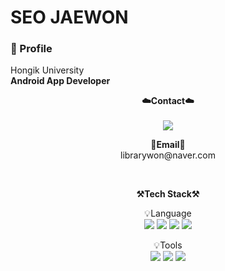 <div><h1>SEO JAEWON</h1></div>

<p align="center">
  <h3>📌 Profile</h3>
  Hongik University</br>
  <strong>Android App Developer</strong></br>
</p>

<p align="center">
    <Strong>☁️Contact☁️</Strong><br><br>
 <a href="https://www.instagram.com/librarywon" target="_blank"><img src="https://img.shields.io/badge/Instagram-E4405F?style=flat-square&logo=Instagram&logoColor=white"/></a>
<br>
<p align="center">
<Strong>📧Email📧</Strong><br>librarywon@naver.com<br>
</p>
<br>
<p align="center">
    <Strong>⚒️Tech Stack⚒️</Strong><br>
</p>

<p align="center" display="inline-block">
    💡Language <br>
    <img src="https://img.shields.io/badge/Kotlin-7F52FF?style=for-the-badge&logo=Kotlin&logoColor=white">
    <img src="https://img.shields.io/badge/JAVA-FC4C02?style=for-the-badge&logo=Java&logoColor=white"> 
    <img src="https://img.shields.io/badge/Python-3776AB?style=for-the-badge&logo=Python&logoColor=white">
    <img src="https://img.shields.io/badge/C++-00599C?style=for-the-badge&logo=cplusplus&logoColor=white">
</p>
<p align="center" display="inline-block">
    💡Tools <br>
    <img src="https://img.shields.io/badge/Android Studio-3DDC84?style=for-the-badge&logo=Android Studio&logoColor=white">
    <img src="https://img.shields.io/badge/PyCharm-000000?style=for-the-badge&logo=PyCharm&logoColor=white"> 
    <img src="https://img.shields.io/badge/VisualStudio-5C2D91?style=for-the-badge&logo=visualstudio&logoColor=white"/>
</p>
<br>
